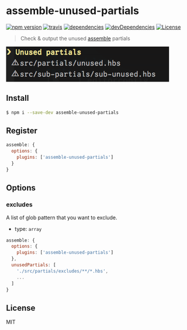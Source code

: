 # assemble-unused-partials

[![npm version](https://img.shields.io/npm/v/assemble-unused-partials.svg?style=flat-square)](https://github.com/makotot/assemble-unused-partials)
[![travis](http://img.shields.io/travis/makotot/assemble-unused-partials.svg?style=flat-square)](https://github.com/makotot/assemble-unused-partials)
[![dependencies](http://img.shields.io/david/makotot/assemble-unused-partials.svg?style=flat-square)](https://github.com/makotot/assemble-unused-partials)
[![devDependencies](http://img.shields.io/david/dev/makotot/assemble-unused-partials.svg?style=flat-square)](https://github.com/makotot/assemble-unused-partials)
[![License](http://img.shields.io/npm/l/assemble-unused-partials.svg?style=flat-square)](https://github.com/makotot/assemble-unused-partials)

> Check & output the unused [assemble](http://assemble.io/) partials


<img src="./screenshot.png" />

## Install
```sh
$ npm i --save-dev assemble-unused-partials
```

## Register
```js
assemble: {
  options: {
    plugins: ['assemble-unused-partials']
  }
}
```

## Options

### excludes

A list of glob pattern that you want to exclude.

- type: `array`

```js
assemble: {
  options: {
    plugins: ['assemble-unused-partials']
  },
  unusedPartials: [
    './src/partials/excludes/**/*.hbs',
    ...
  ]
}
```


## License

MIT

